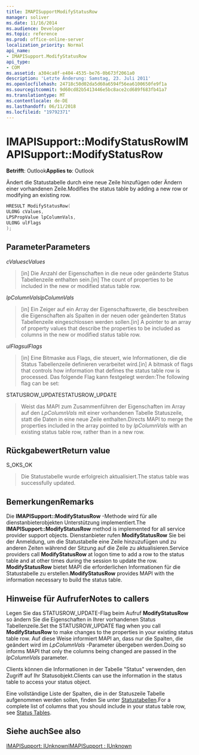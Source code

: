 ```yaml
---
title: IMAPISupportModifyStatusRow
manager: soliver
ms.date: 11/16/2014
ms.audience: Developer
ms.topic: reference
ms.prod: office-online-server
localization_priority: Normal
api_name:
- IMAPISupport.ModifyStatusRow
api_type:
- COM
ms.assetid: a304ca8f-e404-4535-be76-0b673f2061a0
description: 'Letzte Änderung: Samstag, 23. Juli 2011'
ms.openlocfilehash: 24718c50d02da5d60a6594f56ea6100650fe9f1a
ms.sourcegitcommit: 9d60cd82b5413446e5bc8ace2cd689f683fb41a7
ms.translationtype: MT
ms.contentlocale: de-DE
ms.lasthandoff: 06/11/2018
ms.locfileid: "19792371"
---
```

# <a name="imapisupportmodifystatusrow"></a><span data-ttu-id="696d4-103">IMAPISupport::ModifyStatusRow</span><span class="sxs-lookup"><span data-stu-id="696d4-103">IMAPISupport::ModifyStatusRow</span></span>

  
  
<span data-ttu-id="696d4-104">**Betrifft**: Outlook</span><span class="sxs-lookup"><span data-stu-id="696d4-104">**Applies to**: Outlook</span></span> 
  
<span data-ttu-id="696d4-105">Ändert die Statustabelle durch eine neue Zeile hinzufügen oder Ändern einer vorhandenen Zeile.</span><span class="sxs-lookup"><span data-stu-id="696d4-105">Modifies the status table by adding a new row or modifying an existing row.</span></span>
  
```cpp
HRESULT ModifyStatusRow(
ULONG cValues,
LPSPropValue lpColumnVals,
ULONG ulFlags
);
```

## <a name="parameters"></a><span data-ttu-id="696d4-106">Parameter</span><span class="sxs-lookup"><span data-stu-id="696d4-106">Parameters</span></span>

 <span data-ttu-id="696d4-107">_cValues_</span><span class="sxs-lookup"><span data-stu-id="696d4-107">_cValues_</span></span>
  
> <span data-ttu-id="696d4-108">[in] Die Anzahl der Eigenschaften in die neue oder geänderte Status Tabellenzeile enthalten sein.</span><span class="sxs-lookup"><span data-stu-id="696d4-108">[in] The count of properties to be included in the new or modified status table row.</span></span> 
    
 <span data-ttu-id="696d4-109">_lpColumnVals_</span><span class="sxs-lookup"><span data-stu-id="696d4-109">_lpColumnVals_</span></span>
  
> <span data-ttu-id="696d4-110">[in] Ein Zeiger auf ein Array der Eigenschaftswerte, die beschreiben die Eigenschaften als Spalten in der neuen oder geänderten Status Tabellenzeile eingeschlossen werden sollen.</span><span class="sxs-lookup"><span data-stu-id="696d4-110">[in] A pointer to an array of property values that describe the properties to be included as columns in the new or modified status table row.</span></span>
    
 <span data-ttu-id="696d4-111">_ulFlags_</span><span class="sxs-lookup"><span data-stu-id="696d4-111">_ulFlags_</span></span>
  
> <span data-ttu-id="696d4-112">[in] Eine Bitmaske aus Flags, die steuert, wie Informationen, die die Status Tabellenzeile definieren verarbeitet wird.</span><span class="sxs-lookup"><span data-stu-id="696d4-112">[in] A bitmask of flags that controls how information that defines the status table row is processed.</span></span> <span data-ttu-id="696d4-113">Das folgende Flag kann festgelegt werden:</span><span class="sxs-lookup"><span data-stu-id="696d4-113">The following flag can be set:</span></span>
    
<span data-ttu-id="696d4-114">STATUSROW_UPDATE</span><span class="sxs-lookup"><span data-stu-id="696d4-114">STATUSROW_UPDATE</span></span> 
  
> <span data-ttu-id="696d4-115">Weist das MAPI zum Zusammenführen der Eigenschaften im Array auf den _LpColumnVals_ mit einer vorhandenen Tabelle Statuszeile, statt die Daten in eine neue Zeile enthalten.</span><span class="sxs-lookup"><span data-stu-id="696d4-115">Directs MAPI to merge the properties included in the array pointed to by  _lpColumnVals_ with an existing status table row, rather than in a new row.</span></span> 
    
## <a name="return-value"></a><span data-ttu-id="696d4-116">Rückgabewert</span><span class="sxs-lookup"><span data-stu-id="696d4-116">Return value</span></span>

<span data-ttu-id="696d4-117">S_OK</span><span class="sxs-lookup"><span data-stu-id="696d4-117">S_OK</span></span> 
  
> <span data-ttu-id="696d4-118">Die Statustabelle wurde erfolgreich aktualisiert.</span><span class="sxs-lookup"><span data-stu-id="696d4-118">The status table was successfully updated.</span></span>
    
## <a name="remarks"></a><span data-ttu-id="696d4-119">Bemerkungen</span><span class="sxs-lookup"><span data-stu-id="696d4-119">Remarks</span></span>

<span data-ttu-id="696d4-120">Die **IMAPISupport::ModifyStatusRow** -Methode wird für alle dienstanbieterobjekten Unterstützung implementiert.</span><span class="sxs-lookup"><span data-stu-id="696d4-120">The **IMAPISupport::ModifyStatusRow** method is implemented for all service provider support objects.</span></span> <span data-ttu-id="696d4-121">Dienstanbieter rufen **ModifyStatusRow** Sie bei der Anmeldung, um die Statustabelle eine Zeile hinzuzufügen und zu anderen Zeiten während der Sitzung auf die Zeile zu aktualisieren.</span><span class="sxs-lookup"><span data-stu-id="696d4-121">Service providers call **ModifyStatusRow** at logon time to add a row to the status table and at other times during the session to update the row.</span></span> <span data-ttu-id="696d4-122">**ModifyStatusRow** bietet MAPI die erforderlichen Informationen für die Statustabelle zu erstellen.</span><span class="sxs-lookup"><span data-stu-id="696d4-122">**ModifyStatusRow** provides MAPI with the information necessary to build the status table.</span></span> 
  
## <a name="notes-to-callers"></a><span data-ttu-id="696d4-123">Hinweise für Aufrufer</span><span class="sxs-lookup"><span data-stu-id="696d4-123">Notes to callers</span></span>

<span data-ttu-id="696d4-124">Legen Sie das STATUSROW_UPDATE-Flag beim Aufruf **ModifyStatusRow** so ändern Sie die Eigenschaften in Ihrer vorhandenen Status Tabellenzeile.</span><span class="sxs-lookup"><span data-stu-id="696d4-124">Set the STATUSROW_UPDATE flag when you call **ModifyStatusRow** to make changes to the properties in your existing status table row.</span></span> <span data-ttu-id="696d4-125">Auf diese Weise informiert MAPI an, dass nur die Spalten, die geändert wird im _LpColumnVals_ -Parameter übergeben werden.</span><span class="sxs-lookup"><span data-stu-id="696d4-125">Doing so informs MAPI that only the columns being changed are passed in the  _lpColumnVals_ parameter.</span></span> 
  
<span data-ttu-id="696d4-126">Clients können die Informationen in der Tabelle "Status" verwenden, den Zugriff auf Ihr Statusobjekt.</span><span class="sxs-lookup"><span data-stu-id="696d4-126">Clients can use the information in the status table to access your status object.</span></span> 
  
<span data-ttu-id="696d4-127">Eine vollständige Liste der Spalten, die in der Statuszeile Tabelle aufgenommen werden sollen, finden Sie unter [Statustabellen](status-tables.md).</span><span class="sxs-lookup"><span data-stu-id="696d4-127">For a complete list of columns that you should include in your status table row, see [Status Tables](status-tables.md).</span></span>
  
## <a name="see-also"></a><span data-ttu-id="696d4-128">Siehe auch</span><span class="sxs-lookup"><span data-stu-id="696d4-128">See also</span></span>



[<span data-ttu-id="696d4-129">IMAPISupport: IUnknown</span><span class="sxs-lookup"><span data-stu-id="696d4-129">IMAPISupport : IUnknown</span></span>](imapisupportiunknown.md)


